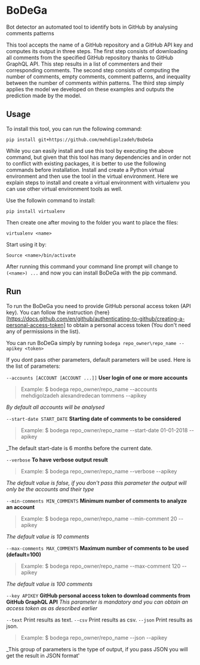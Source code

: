 # BoDeGa
Bot detector an automated tool to identify bots in GitHub by analysing comments patterns

This tool accepts the name of a GitHub repository and a GitHub API key and computes its output in three steps.
The first step consists of downloading all comments from the specified GitHub repository thanks to GitHub GraphQL API. This step results in a list of commenters and their corresponding comments.
The second step consists of computing the number of comments, empty comments, comment patterns, and inequality between the number of comments within patterns.
The third step simply applies the model we developed on these examples and outputs the prediction made by the model.


## Usage
To install this tool, you can run the following command:
```
pip install git+https://github.com/mehdigolzadeh/BoDeGa
```
While you can easily install and use this tool by executing the above command, but given that this tool has many dependencies and in order not to conflict with existing packages, it is better to use the following commands before installation. Install and create a Python virtual environment and then use the tool in the virtual environment. 
Here we explain steps to install and create a virtual environment with virtualenv you can use other virtual environment tools as well.

Use the followin command to install:
```
pip install virtualenv
```
Then create one after moving to the folder you want to place the files:
```
virtualenv <name>
```
Start using it by:
```
Source <name>/bin/activate
```
After running this command your command line prompt will change to `(<name>) ...` and now you can install BoDeGa with the pip command.

## Run 
To run the BoDeGa you need to provide GitHub personal access token (API key). You can follow the instruction {here}[https://docs.github.com/en/github/authenticating-to-github/creating-a-personal-access-token] to obtain a personal access token (You don't need any of permissions in the list).

You can run BoDeGa simply by running `bodega repo_owner\repo_name --apikey <token>`

If you dont pass other parameters, default parameters will be used. Here is the list of parameters:

`--accounts [ACCOUNT [ACCOUNT ...]]` 	**User login of one or more accounts**
> Example: $ bodega repo_owner/repo_name --accounts mehdigolzadeh alexandredecan tommens --apikey <token>
  
_By default all accounts will be analysed_

`--start-date START_DATE` 		**Starting date of comments to be considered**
> Example: $ bodega repo_owner/repo_name --start-date 01-01-2018 --apikey <token>
  
_The default start-date is 6 months before the current date. 

`--verbose` **To have verbose output result**
> Example: $ bodega repo_owner/repo_name --verbose --apikey <token>
 
_The default value is false, if you don't pass this parameter the output will only be the accounts and their type_
  
`--min-comments MIN_COMMENTS` 		**Minimum number of comments to analyze an account**
> Example: $ bodega repo_owner/repo_name --min-comment 20 --apikey <token>
 
_The default value is 10 comments_

`--max-comments MAX_COMMENTS` 		**Maximum number of comments to be used (default=100)**
> Example: $ bodega repo_owner/repo_name --max-comment 120 --apikey <token>

_The default value is 100 comments_

`--key APIKEY` 				**GitHub personal access token to download comments from GitHub GraphQL API**
_This parameter is mandatory and you can obtain an access token as as described earlier_

`--text`                	Print results as text.
`--csv`                		Print results as csv.
`--json`                	Print results as json.
> Example: $ bodega repo_owner/repo_name --json --apikey <token> 

_This group of parameters is the type of output, if you pass JSON you will get the result in JSON format'
